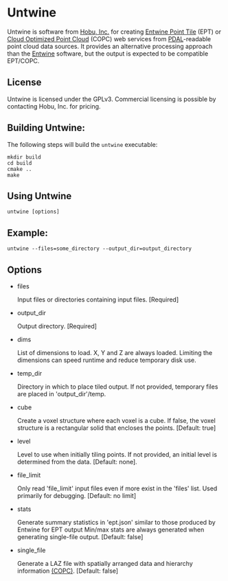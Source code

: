 # Untwine

Untwine is software from [Hobu, Inc.](https://hobu.co) for creating [Entwine Point Tile](https://entwine.io/entwine-point-tile.html)  (EPT) 
or [Cloud Optimized Point Cloud](https://copc.io/) (COPC) web services from [PDAL](https://pdal.io)-readable point cloud data sources. It
provides an alternative processing approach than the [Entwine](https://entwine.io)
software, but the output is expected to be compatible EPT/COPC.


License
-------

Untwine is licensed under the GPLv3. Commercial licensing is possible by contacting
Hobu, Inc. for pricing.

Building Untwine:
--------

The following steps will build the `untwine` executable:
```
mkdir build
cd build
cmake ..
make
```

Using Untwine
-------------

```
untwine [options]
```

Example:
--------

```
untwine --files=some_directory --output_dir=output_directory
```

Options
-------

- files

  Input files or directories containing input files. [Required]

- output_dir

  Output directory. [Required]

- dims

  List of dimensions to load. X, Y and Z are always loaded. Limiting the dimensions can
  speed runtime and reduce temporary disk use.

- temp_dir

  Directory in which to place tiled output. If not provided, temporary files are placed
  in 'output_dir'/temp.

- cube

  Create a voxel structure where each voxel is a cube. If false, the voxel structure is
  a rectangular solid that encloses the points. [Default: true]

- level

  Level to use when initially tiling points.  If not provided, an initial level is
  determined from the data. [Default: none].

- file_limit

  Only read 'file_limit' input files even if more exist in the 'files' list. Used primarily
  for debugging. [Default: no limit]

- stats

  Generate summary statistics in 'ept.json' similar to those produced by Entwine for EPT output
  Min/max stats are always generated when generating single-file output.
  [Default: false]

- single_file

  Generate a LAZ file with spatially arranged data and hierarchy information
  [(COPC)](https://github.com/copcio/copcio.github.io). [Default: false]

